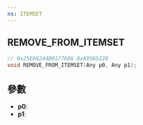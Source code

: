 ```yaml
---
ns: ITEMSET
---
```

## REMOVE_FROM_ITEMSET

```c
// 0x25E68244B0177686 0xA9565228
void REMOVE_FROM_ITEMSET(Any p0, Any p1);
```


## 參數
* **p0**: 
* **p1**: 

